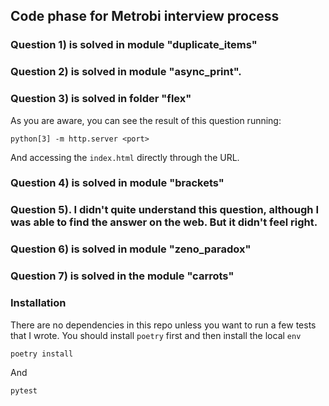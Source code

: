 ## Code phase for Metrobi interview process

### Question 1) is solved in module "duplicate_items"

### Question 2) is solved in module "async_print".

### Question 3) is solved in folder "flex"

As you are aware, you can see the result of this question running:

```
python[3] -m http.server <port>
```
And accessing the `index.html` directly through the URL. 

### Question 4) is solved in module "brackets"

### Question 5). I didn't quite understand this question, although I was able to find the answer on the web. But it didn't feel right.

### Question 6) is solved in module "zeno_paradox"

### Question 7) is solved in the module "carrots"


### Installation

There are no dependencies in this repo unless you want to run a few tests that I wrote.
You should install `poetry` first and then install the local `env`

```
poetry install
```

And

```
pytest
```
